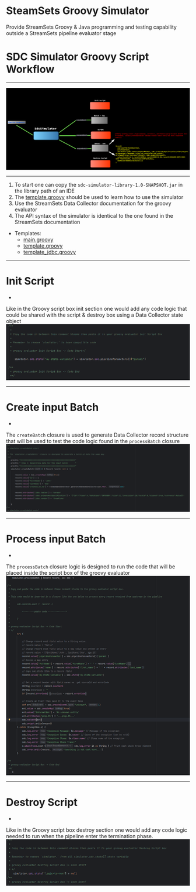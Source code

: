 # SteamSets Groovy Simulator

Provide StreamSets Groovy & Java programming and testing capability outside a StreamSets
pipeline evaluator stage

# SDC Simulator Groovy Script Workflow

---
![CapturedImage-23-01-2025 12-49-10.png](images/CapturedImage-23-01-2025%2012-49-10.png)

---
1. To start one can copy the `sdc-simulator-library-1.0-SNAPSHOT.jar` in the library path of an IDE
2. The [template.groovy](src/template.groovy) should be used to learn how to use the simulator
3. Use the StreamSets Data Collector documentation for the groovy evaluator
4. The API syntax of the simulator is identical to the one found in the StreamSets documentation

- Templates: 
  - [main.groovy](src/main.groovy)
  - [template.groovy](src/template.groovy)
  - [template_jdbc.groovy](src/template_jdbc.groovy)

---
# Init Script
-  
Like in the Groovy script box init section one would add any code logic that could be shared with the script & destroy box using a Data Collector state object 
![Screenshot from 2025-01-23 12-58-29.png](images/Screenshot%20from%202025-01-23%2012-58-29.png)

---
# Create input Batch
-
The `createBatch` closure is used to generate Data Collector record structure that will be used to test the code logic found in the `processBatch` closure 
![Screenshot from 2025-01-23 13-05-17.png](images/Screenshot%20from%202025-01-23%2013-05-17.png)

---
# Process input Batch
-
The `processBatch` closure logic is designed to run the code that will be placed inside the script box of the groovy evaluator  
![Screenshot from 2025-01-23 17-01-38.png](images/Screenshot%20from%202025-01-23%2017-01-38.png)

---
# Destroy Script
-  
Like in the Groovy script box destroy section one would add any code logic needed to run when the pipeline enter the termination phase.  
![Screenshot from 2025-01-27 13-55-14.png](images/Screenshot%20from%202025-01-27%2013-55-14.png)












































